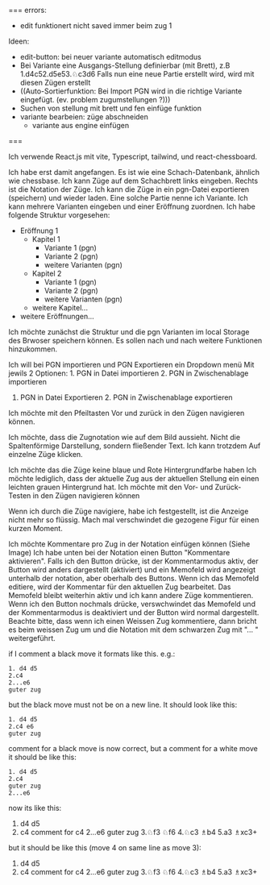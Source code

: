 ===
errors:
- edit funktionert nicht saved immer beim zug 1

Ideen: 
- edit-button: bei neuer variante automatisch editmodus
- Bei Variante eine Ausgangs-Stellung definierbar (mit Brett),
z.B 1.d4c52.d5e53.♘c3d6
Falls nun eine neue Partie erstellt wird, wird mit diesen Zügen erstellt
- ((Auto-Sortierfunktion: Bei Import PGN wird in die richtige Variante eingefügt. (ev. problem zugumstellungen ?)))
- Suchen von stellung mit brett und fen einfüge funktion
- variante bearbeien: züge abschneiden
  - variante aus engine einfügen


===

Ich verwende React.js mit vite, Typescript, tailwind, und react-chessboard.

Ich habe erst damit angefangen.
Es ist wie eine Schach-Datenbank, ähnlich wie chessbase.
Ich kann Züge auf dem Schachbrett links eingeben.
Rechts ist die Notation der Züge.
Ich kann die Züge in ein pgn-Datei exportieren (speichern) und wieder laden.
Eine solche Partie nenne ich Variante.
Ich kann mehrere Varianten eingeben und einer Eröffnung zuordnen.
Ich habe folgende Struktur vorgesehen:
- Eröffnung 1
  - Kapitel 1
    - Variante 1 (pgn)
    - Variante 2 (pgn)
    - weitere Varianten (pgn)
  - Kapitel 2
    - Variante 1 (pgn)
    - Variante 2 (pgn)
    - weitere Varianten (pgn)
  - weitere Kapitel...
- weitere Eröffnungen...

Ich möchte zunächst die Struktur und die pgn Varianten im local Storage des Brwoser speichern können.
Es sollen nach und nach weitere Funktionen hinzukommen.


Ich will bei PGN importieren und PGN Exportieren ein Dropdown menü Mit jewils 2 Optionen: 1. PGN in Datei importieren 2. PGN in Zwischenablage importieren 
1. PGN in Datei Exportieren 2. PGN in Zwischenablage exportieren 

Ich möchte mit den Pfeiltasten Vor und zurück in den Zügen navigieren können. 

Ich möchte, dass die Zugnotation wie auf dem Bild aussieht. Nicht die Spaltenförmige Darstellung, sondern fließender Text. Ich kann trotzdem Auf einzelne Züge klicken. 

Ich möchte das die Züge keine blaue und Rote Hintergrundfarbe haben Ich möchte lediglich, dass der aktuelle Zug aus der aktuellen Stellung ein einen leichten grauen Hintergrund hat. 
Ich möchte mit den Vor- und Zurück-Testen in den Zügen navigieren können 

Wenn ich durch die Züge navigiere, habe ich festgestellt, ist die Anzeige nicht mehr so flüssig. Mach mal verschwindet die gezogene Figur für einen kurzen Moment. 


Ich möchte Kommentare pro Zug in der Notation einfügen können (Siehe Image)
Ich habe unten bei der Notation einen Button "Kommentare aktivieren". Falls ich den Button drücke, ist der Kommentarmodus aktiv, der Button wird anders dargestellt (aktiviert) und ein Memofeld
wird angezeigt unterhalb der notation, aber oberhalb des Buttons. 
Wenn ich das Memofeld editiere, wird der Kommentar für den aktuellen Zug bearbeitet. Das Memofeld bleibt weiterhin
aktiv und ich kann andere Züge kommentieren.
Wenn ich den Button nochmals drücke, verswchwindet das Memofeld und der Kommentarmodus is deaktiviert und der Button wird normal dargestellt.
Beachte bitte, dass wenn ich einen Weissen Zug kommentiere, dann bricht es beim weissen Zug um und 
die Notation mit dem schwarzen Zug mit "... " weitergeführt.

if I comment a black move it formats like this. e.g.:
```
1. d4 d5
2.c4
2...e6
guter zug
```

but the black move must not be on a new line. It should look like this:
```
1. d4 d5
2.c4 e6
guter zug
```

comment for a black move is now correct, but a comment for a white move 
it should be like this:
```
1. d4 d5
2.c4
guter zug
2...e6
```


now its like this:
1. d4 d5
2. c4
comment for c4
2...e6
guter zug
3.♘f3 ♘f6 
4.♘c3 ♗b4 5.a3 ♗xc3+

but it should be like this (move 4 on same line as move 3):  
1. d4 d5
2. c4
comment for c4
2...e6
guter zug
3.♘f3 ♘f6 4.♘c3 ♗b4 5.a3 ♗xc3+



